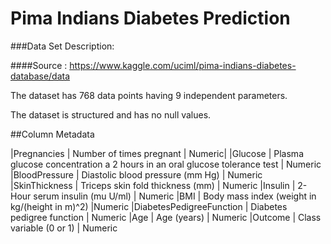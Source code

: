 # Pima Indians Diabetes Prediction 

###Data Set Description:

####Source : https://www.kaggle.com/uciml/pima-indians-diabetes-database/data

The dataset has 768 data points having 9 independent parameters.

The dataset is structured and has no null values.

##Column Metadata

|Pregnancies 	| Number of times pregnant | Numeric|
|Glucose 	| Plasma glucose concentration a 2 hours in an oral glucose tolerance test | Numeric
|BloodPressure	| Diastolic blood pressure (mm Hg) | Numeric
|SkinThickness	| Triceps skin fold thickness (mm) | Numeric
|Insulin	| 2-Hour serum insulin (mu U/ml) | Numeric
|BMI		| Body mass index (weight in kg/(height in m)^2) |Numeric
|DiabetesPedigreeFunction | Diabetes pedigree function | Numeric
|Age 		| Age (years) | Numeric
|Outcome	| Class variable (0 or 1) | Numeric




